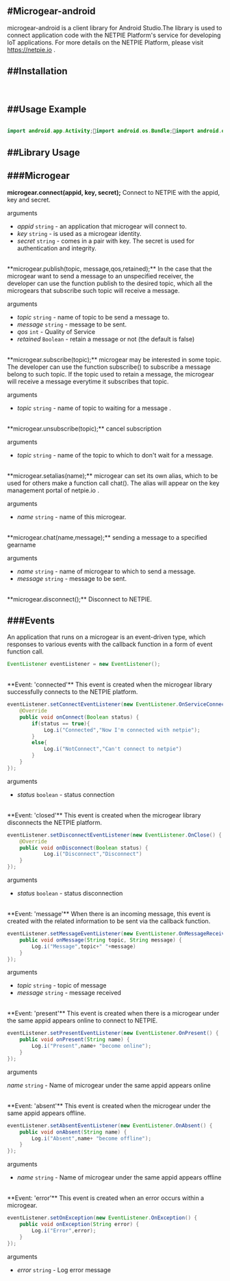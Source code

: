 #Microgear-android -----------microgear-android is a client library for Android Studio.The library is used to connect application code with the NETPIE Platform's service for developing IoT applications. For more details on the NETPIE Platform, please visit https://netpie.io .##Installation-----------<br/>##Usage Example-----------```javaimport android.app.Activity;import android.os.Bundle;import android.os.Handler;import android.os.Message;import android.util.Log;import android.view.View;import android.widget.Button;import android.widget.TextView;import netpie.io.netpiegear.EventListener;import netpie.io.netpiegear.Microgear;public class MainActivity extends Activity {    public Microgear microgear = new Microgear(this);    EventListener eventListener = new EventListener();    Button button;    String appid = "APPID"; //APP_ID    String key = "KEY"; //KEY    String secret = "SERCRET"; //SECRET    Handler handler = new Handler() {        @Override        public void handleMessage(Message msg) {            Bundle bundle = msg.getData();            String string = bundle.getString("myKey");            TextView myTextView =                    (TextView)findViewById(R.id.textView_ex);            myTextView.append(string+"\n");        }    };    protected void onCreate(Bundle savedInstanceState) {        super.onCreate(savedInstanceState);        setContentView(R.layout.activity_main);        button = (Button) findViewById(R.id.btn_ex);        button.setOnClickListener(new View.OnClickListener() {            @Override            public void onClick(View v) {                microgear.connect(appid,key,secret);                microgear.subscribe("Topictest");                (new Thread(new Runnable()                {                    int count = 1;                    @Override                    public void run()                    {                        while (!Thread.interrupted())                            try                            {                                runOnUiThread(new Runnable() // start actions in UI thread                                {                                    @Override                                    public void run(){                                        microgear.publish("Topictest", String.valueOf(count)+".  Test message");                                        count++;                                    }                                });                                Thread.sleep(2000);                            }                            catch (InterruptedException e)                            {                                // ooops                            }                    }                })).start();            }        });                eventListener.setConnectEventListener(new EventListener.OnServiceConnect() {            @Override            public void onConnect(Boolean status) {                if(status == true){                    Message msg = handler.obtainMessage();                    Bundle bundle = new Bundle();                    bundle.putString("myKey", "Now I'm connected with netpie");                    msg.setData(bundle);                    handler.sendMessage(msg);                    Log.i("Connected","Now I'm connected with netpie");                }                else{                    Log.i("NotConnect","Can't connect to netpie");                }            }        });        eventListener.setMessageEventListener(new EventListener.OnMessageReceived() {            @Override            public void onMessage(String topic, String message) {                Message msg = handler.obtainMessage();                Bundle bundle = new Bundle();                bundle.putString("myKey", topic+" : "+message);                msg.setData(bundle);                handler.sendMessage(msg);                Log.i("Message",topic+" : "+message);                //text.setText(topic+" "+message);            }        });        eventListener.setPresentEventListener(new EventListener.OnPresent() {            @Override            public void onPresent(String name) {                Message msg = handler.obtainMessage();                Bundle bundle = new Bundle();                bundle.putString("myKey", "New friend Connect :"+name);                msg.setData(bundle);                handler.sendMessage(msg);                Log.i("present","New friend Connect :"+name);            }        });        eventListener.setAbsentEventListener(new EventListener.OnAbsent() {            @Override            public void onAbsent(String name) {                Message msg = handler.obtainMessage();                Bundle bundle = new Bundle();                bundle.putString("myKey", "Friend lost :"+name);                msg.setData(bundle);                handler.sendMessage(msg);                Log.i("absent","Friend lost :"+name);            }        });        eventListener.setDisconnectEventListener(new EventListener.OnClose() {            @Override            public void onDisconnect(Boolean status) {                Message msg = handler.obtainMessage();                Bundle bundle = new Bundle();                bundle.putString("myKey", "Disconnected");                msg.setData(bundle);                handler.sendMessage(msg);                Log.i("disconnect","Disconnected");            }        });        eventListener.setOnException(new EventListener.OnException() {            @Override            public void onException(String error) {                Message msg = handler.obtainMessage();                Bundle bundle = new Bundle();                bundle.putString("myKey", "Exception : "+error);                msg.setData(bundle);                handler.sendMessage(msg);                Log.i("exception","Exception : "+error);            }        });    }    protected void onDestroy() {        super.onDestroy();        microgear.disconnect();    }    protected void onResume() {        super.onResume();        microgear.bindServiceResume();    }}```##Library Usage-----------###Microgear-----------**microgear.connect(appid, key, secret);**  Connect to NETPIE with the appid, key and secret.arguments* *appid* `string` - an application that microgear will connect to.* *key* `string` - is used as a microgear identity.*  *secret* `string` - comes in a pair with key. The secret is used for authentication and integrity.<br/>**microgear.publish(topic, message,qos,retained);**  In the case that the microgear want to send a message to an unspecified receiver, the developer can use the function publish to the desired topic, which all the microgears that subscribe such topic will receive a message.arguments* *topic* `string` - name of topic to be send a message to.* *message* `string` - message to be sent.* *qos* `int` - Quality of Service* *retained* `Boolean` - retain a message or not (the default is false)<br/>**microgear.subscribe(topic);**  microgear may be interested in some topic. The developer can use the function subscribe() to subscribe a message belong to such topic. If the topic used to retain a message, the microgear will receive a message everytime it subscribes that topic.arguments* *topic* `string` - name of topic to waiting for a message .<br/>**microgear.unsubscribe(topic);** cancel subscriptionarguments* *topic* `string` -  name of the topic to which to don't wait for a message.<br/>**microgear.setalias(name);**  microgear can set its own alias, which to be used for others make a function call chat(). The alias will appear on the key management portal of netpie.io .arguments* *name* `string` - name of this microgear.<br/>**microgear.chat(name,message);** sending a message to a specified gearnamearguments* *name* `string` - name of microgear to which to send a message.* *message* `string` - message to be sent.<br/>**microgear.disconnect();** Disconnect to NETPIE.###Events-----------An application that runs on a microgear is an event-driven type, which responses to various events with the callback function in a form of event function call.```javaEventListener eventListener = new EventListener();```<br/>**Event: 'connected'** This event is created when the microgear library successfully connects to the NETPIE platform.```javaeventListener.setConnectEventListener(new EventListener.OnServiceConnect() {	@Override   	public void onConnect(Boolean status) {		if(status == true){			Log.i("Connected","Now I'm connected with netpie");		}		else{			Log.i("NotConnect","Can't connect to netpie")		}	}});```arguments* *status* `boolean` - status connection <br/>**Event: 'closed'** This event is created when the microgear library disconnects the NETPIE platform.```javaeventListener.setDisconnectEventListener(new EventListener.OnClose() {   	@Override   	public void onDisconnect(Boolean status) {       		Log.i("Disconnect","Disconnect")   	}});```arguments* *status* `boolean` - status disconnection<br/>**Event: 'message'** When there is an incoming message, this event is created with the related information to be sent via the callback function.```javaeventListener.setMessageEventListener(new EventListener.OnMessageReceived() {   	public void onMessage(String topic, String message) {		Log.i("Message",topic+" "+message)   	}});```arguments* *topic* `string` - topic of message * *message* `string` - message received <br/>**Event: 'present'** This event is created when there is a microgear under the same appid appears online to connect to NETPIE.```javaeventListener.setPresentEventListener(new EventListener.OnPresent() {   	public void onPresent(String name) {		Log.i("Present",name+ "become online");  	}});```arguments*name* `string` - Name of microgear under the same appid appears online<br/>**Event: 'absent'** This event is created when the microgear under the same appid appears offline.```javaeventListener.setAbsentEventListener(new EventListener.OnAbsent() {   	public void onAbsent(String name) {		Log.i("Absent",name+ "become offline");   	}});```arguments* *name* `string` - Name of microgear under the same appid appears offline<br/>**Event: 'error'** This event is created when an error occurs within a microgear.```javaeventListener.setOnException(new EventListener.OnException() {   	public void onException(String error) {		Log.i("Error",error);   	}});```arguments* *error* `string` - Log error message